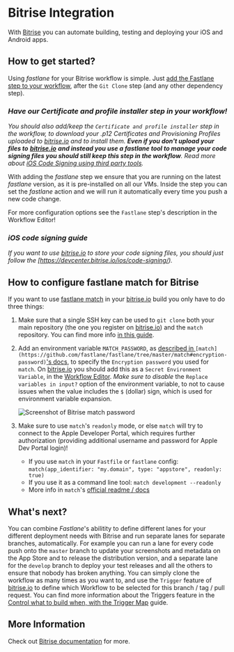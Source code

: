 # Bitrise Integration

With [Bitrise](https://www.bitrise.io) you can automate building, testing and deploying your iOS and Android apps.

## How to get started?

Using _fastlane_ for your Bitrise workflow is simple. Just [add the ](https://devcenter.bitrise.io/getting-started/manage-your-bitrise-workflow) [Fastlane](https://www.bitrise.io/integrations/steps/fastlane) [ step to your
workflow](https://devcenter.bitrise.io/getting-started/manage-your-bitrise-workflow),
after the `Git Clone` step (and any other dependency step).

### _Have our Certificate and profile installer step in your workflow!_
_You should also add/keep the `Certificate and profile installer` step in the workflow, to download your .p12 Certificates and Provisioning Profiles uploaded to [bitrise.io](https://www.bitrise.io) and to install them. **Even if you don't upload your files to** [**bitrise.io**](https://www.bitrise.io) **and instead you use a fastlane tool to manage your code signing files you should still keep this step in the workflow**. Read more about [iOS Code Signing using third party tools](https://devcenter.bitrise.io/ios/code-signing/#use-a-third-party-tool-to-manage-your-code-signing-files)._

With adding the _fastlane_ step we ensure that you are running on the latest _fastlane_ version, as it is pre-installed on all our VMs. Inside the step you can set the _fastlane_ action and we will run it automatically every time you push a new code change.

For more configuration options see the `Fastlane` step's description in the Workflow Editor!

### _iOS code signing guide_
_If you want to use [bitrise.io](https://www.bitrise.io) to store your code signing files, you should just follow the [https://devcenter.bitrise.io/ios/code-signing/)._

## How to configure fastlane match for Bitrise

If you want to use [fastlane match](https://github.com/fastlane/fastlane/tree/master/match)
in your [bitrise.io](https://www.bitrise.io/) build you only have to do three things:

1. Make sure that a single SSH key can be used to `git clone` both your main repository (the one
   you register on [bitrise.io](https://www.bitrise.io/)) and the `match` repository.
   You can find more info [in this guide](https://github.com/bitrise-io/devcenter/blob/master/faq/adding-projects-with-submodules).
2. Add an environment variable `MATCH_PASSWORD`, as
   [described in ](https://github.com/fastlane/fastlane/tree/master/match#encryption-password)`[match](https://github.com/fastlane/fastlane/tree/master/match#encryption-password)`['s docs](https://github.com/fastlane/fastlane/tree/master/match#encryption-password),
   to specify the `Encryption password` you used for `match`.
   On [bitrise.io](https://www.bitrise.io/) you should add this as a `Secret Environment Variable`,
   in the [Workflow Editor](http://devcenter.bitrise.io/docs/add-your-first-step-to-your-apps-workflow).
   _Make sure to disable_ the `Replace variables in input?` option of the environment
   variable, to not to cause issues when the value includes the `$` (dollar) sign, which is used
   for environment variable expansion.

   ![Screenshot of Bitrise match password](https://devcenter.bitrise.io/img/matchpassword.png)
3. Make sure to use `match`'s `readonly` mode, or else `match` will try to connect
   to the Apple Developer Portal, which requires further authorization (providing additional
   username and password for Apple Dev Portal login)!
   * If you use `match` in your `Fastfile` or `fastlane` config: `match(app_identifier: "my.domain", type: "appstore", readonly: true)`
   * If you use it as a command line tool: `match development --readonly`
   * More info in `match`'s [official readme / docs](https://docs.fastlane.tools/actions/match/)

## What's next?

You can combine _Fastlane_'s abilitity to define different lanes for your different deployment needs with Bitrise and run separate lanes for separate branches, automatically.
For example you can run a lane for every code push onto the `master` branch to update your
screenshots and metadata on the App Store and to release the distribution version,
and a separate lane for the `develop` branch to deploy your test releases
and all the others to ensure that nobody has broken anything.
You can simply clone the workflow as many times as you want to,
and use the `Trigger` feature of [bitrise.io](https://www.bitrise.io) to define
which Workflow to be selected for this branch / tag / pull request.
You can find more information about the Triggers feature in the
[Control what to build when, with the Trigger Map](https://devcenter.bitrise.io/builds/triggering-builds/trigger-map/) guide.

## More Information

Check out [Bitrise documentation](https://devcenter.bitrise.io/) for more.
